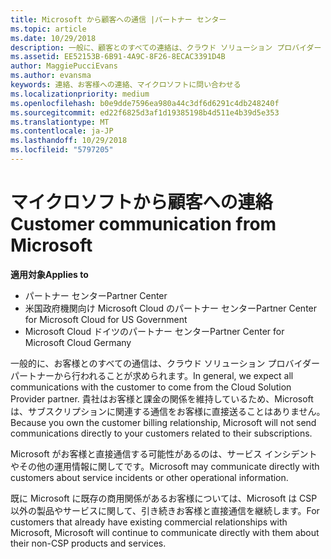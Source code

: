 ```yaml
---
title: Microsoft から顧客への通信 |パートナー センター
ms.topic: article
ms.date: 10/29/2018
description: 一般に、顧客とのすべての連絡は、クラウド ソリューション プロバイダー パートナーが行う必要があります。
ms.assetid: EE52153B-6B91-4A9C-8F26-8ECAC3391D4B
author: MaggiePucciEvans
ms.author: evansma
keywords: 連絡、お客様への連絡、マイクロソフトに問い合わせる
ms.localizationpriority: medium
ms.openlocfilehash: b0e9dde7596ea980a44c3df6d6291c4db248240f
ms.sourcegitcommit: ed22f6825d3af1d19385198b4d511e4b39d5e353
ms.translationtype: MT
ms.contentlocale: ja-JP
ms.lasthandoff: 10/29/2018
ms.locfileid: "5797205"
---
```

# <a name="customer-communication-from-microsoft"></a><span data-ttu-id="05acf-104">マイクロソフトから顧客への連絡</span><span class="sxs-lookup"><span data-stu-id="05acf-104">Customer communication from Microsoft</span></span>

**<span data-ttu-id="05acf-105">適用対象</span><span class="sxs-lookup"><span data-stu-id="05acf-105">Applies to</span></span>**

-  <span data-ttu-id="05acf-106">パートナー センター</span><span class="sxs-lookup"><span data-stu-id="05acf-106">Partner Center</span></span>
-  <span data-ttu-id="05acf-107">米国政府機関向け Microsoft Cloud のパートナー センター</span><span class="sxs-lookup"><span data-stu-id="05acf-107">Partner Center for Microsoft Cloud for US Government</span></span>
-  <span data-ttu-id="05acf-108">Microsoft Cloud ドイツのパートナー センター</span><span class="sxs-lookup"><span data-stu-id="05acf-108">Partner Center for Microsoft Cloud Germany</span></span>

<span data-ttu-id="05acf-109">一般的に、お客様とのすべての通信は、クラウド ソリューション プロバイダー パートナーから行われることが求められます。</span><span class="sxs-lookup"><span data-stu-id="05acf-109">In general, we expect all communications with the customer to come from the Cloud Solution Provider partner.</span></span> <span data-ttu-id="05acf-110">貴社はお客様と課金の関係を維持しているため、Microsoft は、サブスクリプションに関連する通信をお客様に直接送ることはありません。</span><span class="sxs-lookup"><span data-stu-id="05acf-110">Because you own the customer billing relationship, Microsoft will not send communications directly to your customers related to their subscriptions.</span></span>

<span data-ttu-id="05acf-111">Microsoft がお客様と直接通信する可能性があるのは、サービス インシデントやその他の運用情報に関してです。</span><span class="sxs-lookup"><span data-stu-id="05acf-111">Microsoft may communicate directly with customers about service incidents or other operational information.</span></span>

<span data-ttu-id="05acf-112">既に Microsoft に既存の商用関係があるお客様については、Microsoft は CSP 以外の製品やサービスに関して、引き続きお客様と直接通信を継続します。</span><span class="sxs-lookup"><span data-stu-id="05acf-112">For customers that already have existing commercial relationships with Microsoft, Microsoft will continue to communicate directly with them about their non-CSP products and services.</span></span>

 

 



